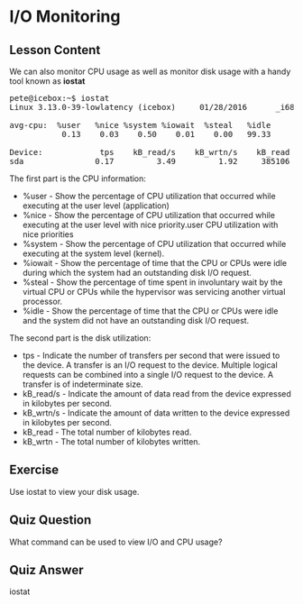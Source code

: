 # I/O Monitoring

## Lesson Content

We can also monitor CPU usage as well as monitor disk usage with a handy tool known as <b>iostat</b>

<pre>
pete@icebox:~$ iostat
Linux 3.13.0-39-lowlatency (icebox)     01/28/2016      _i686_  (1 CPU)

avg-cpu:  %user   %nice %system %iowait  %steal   %idle
           0.13    0.03    0.50    0.01    0.00   99.33

Device:            tps    kB_read/s    kB_wrtn/s    kB_read    kB_wrtn
sda               0.17         3.49         1.92     385106     212417
</pre>

The first part is the CPU information:

<ul>
<li>%user - Show the percentage of CPU utilization that occurred while executing at the user level (application)</li>
<li>%nice - Show the percentage of CPU utilization that occurred while executing at the user level with nice priority.user CPU utilization with nice priorities</li>
<li>%system - Show the percentage of CPU utilization that occurred while executing at the system level (kernel).</li>
<li>%iowait - Show the percentage of time that the CPU or CPUs were idle during which the system had an outstanding disk I/O request.</li>
<li>%steal - Show the percentage of time spent in involuntary wait by the virtual CPU or CPUs while the hypervisor was servicing another virtual processor.</li>
<li>%idle - Show the percentage of time that the CPU or CPUs were idle and the system did not have an outstanding disk I/O request.</li>
</ul>

The second part is the disk utilization:

<ul>
<li>tps - Indicate the number of transfers per second that were issued to the device. A transfer is an I/O request to the device. Multiple logical requests can be combined into a single I/O request to the device. A transfer is of indeterminate size.</li>
<li>kB_read/s - Indicate the amount of data read from the device expressed in kilobytes per second.</li>
<li>kB_wrtn/s - Indicate the amount of data written to the device expressed in kilobytes per second.</li>
<li>kB_read - The total number of kilobytes read.</li>
<li>kB_wrtn - The total number of kilobytes written.</li>
</ul>

## Exercise

Use iostat to view your disk usage.

## Quiz Question

What command can be used to view I/O and CPU usage?

## Quiz Answer

iostat

